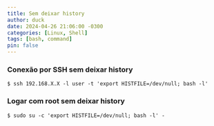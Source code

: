 ```yaml
---
title: Sem deixar history
author: duck
date: 2024-04-26 21:06:00 -0300
categories: [Linux, Shell]
tags: [bash, command]
pin: false
---
```


### Conexão por SSH sem deixar history
```console
$ ssh 192.168.X.X -l user -t 'export HISTFILE=/dev/null; bash -l'
```

### Logar com root sem deixar history
```console
$ sudo su -c 'export HISTFILE=/dev/null; bash -l' -
```